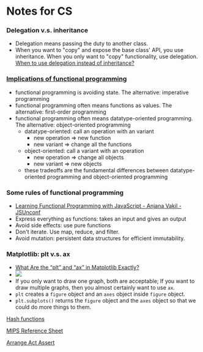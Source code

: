 # Notes for CS

### Delegation v.s. inheritance

 - Delegation means passing the duty to another class. 
 - When you want to "copy" and expose the base class' API, you use inheritance. When you only want to "copy" functionality, use delegation. [When to use delegation instead of inheritance?](https://stackoverflow.com/questions/832536/when-to-use-delegation-instead-of-inheritance)


### [Implications of functional programming](https://www.youtube.com/watch?v=wO83CH3MK9o&list=PLbdXd8eufjyW-EwjND9IqwI8rvpsfUgRZ&index=1) 
 - functional programming is avoiding state. The alternative: imperative programming
 - functional programming often means functions as values. The alternative: first-order programming
 - functional programming often means datatype-oriented programming. The alternative: object-oriented programming
   - datatype-oriented: call an operation with an variant
     - new operation => new function
     - new variant => change all the functions
   - object-oriented: call a variant with an operation
     - new operation => change all objects
     - new variant => new objects
   - these tradeoffs are the fundamental differences between datatype-oriented programming and object-oriented programming

### Some rules of functional programming
 - [Learning Functional Programming with JavaScript - Anjana Vakil - JSUnconf](https://www.youtube.com/watch?v=e-5obm1G_FY)
 - Express everything as functions: takes an input and gives an output
 - Avoid side effects: use pure functions
 - Don't iterate. Use map, reduce, and filter.
 - Avoid mutation: persistent data structures for efficient immutability.

### Matplotlib: plt v.s. ax
 - [What Are the “plt” and “ax” in Matplotlib Exactly?](https://towardsdatascience.com/what-are-the-plt-and-ax-in-matplotlib-exactly-d2cf4bf164a9)
 - ![](https://miro.medium.com/max/1338/1*zxvxtqmcl9rFVj5yN4pNjA.png)
 - If you only want to draw one graph, both are acceptable; If you want to draw multiple graphs, then you almost certainly want to use `ax`.
 - `plt` creates a `figure` object and an `axes` object inside `figure` object. 
 - `plt.subplots()` returns the `figure` object and the `axes` object so that we could do more things to them.



[Hash functions](http://www.cse.yorku.ca/~oz/hash.html)

[MIPS Reference Sheet](https://inst.eecs.berkeley.edu/~cs61c/resources/MIPS_help.html)

[Arrange Act Assert](https://wiki.c2.com/?ArrangeActAssert)
